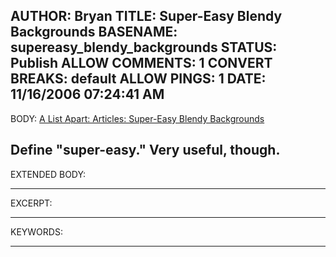 AUTHOR: Bryan
TITLE: Super-Easy Blendy Backgrounds
BASENAME: supereasy_blendy_backgrounds
STATUS: Publish
ALLOW COMMENTS: 1
CONVERT BREAKS: __default__
ALLOW PINGS: 1
DATE: 11/16/2006 07:24:41 AM
-----
BODY:
<a title="A List Apart: Articles: Super-Easy Blendy Backgrounds" href="http://www.alistapart.com/articles/supereasyblendys">A List Apart: Articles: Super-Easy Blendy Backgrounds</a>

Define "super-easy." Very useful, though.
-----
EXTENDED BODY:

-----
EXCERPT:

-----
KEYWORDS:

-----


